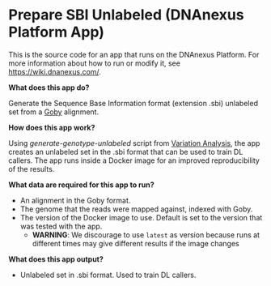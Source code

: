 <!-- dx-header -->
# Prepare SBI Unlabeled (DNAnexus Platform App)

This is the source code for an app that runs on the DNAnexus Platform.
For more information about how to run or modify it, see
https://wiki.dnanexus.com/.
<!-- /dx-header -->

**What does this app do?**

Generate the Sequence Base Information format (extension .sbi) unlabeled set from a [Goby](http://campagnelab.org/software/goby/) alignment.

**How does this app work?**

Using _generate-genotype-unlabeled_ script from [Variation Analysis](https://github.com/CampagneLaboratory/variationanalysis), the app creates an unlabeled set in the .sbi format that can be used to train DL callers.
The app runs inside a Docker image for an improved reproducibility of the results.

**What data are required for this app to run?**

* An alignment in the Goby format.
* The genome that the reads were mapped against, indexed with Goby.
* The version of the Docker image to use. Default is set to the version that was tested with the app. 
  * **WARNING**:  We discourage to use `latest` as version because runs at different times may give different results if the image changes 
           
**What does this app output?**

* Unlabeled set in .sbi format. Used to train DL callers.